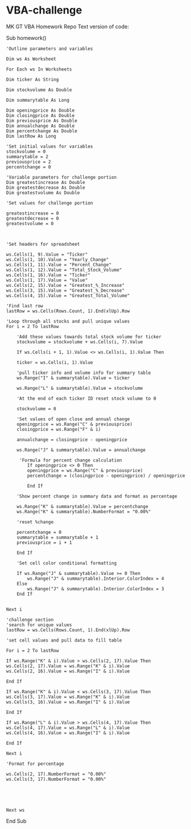 # VBA-challenge
MK GT VBA Homework Repo
Text version of code:

Sub homework()
    
    'Outline parameters and variables
    
    Dim ws As Worksheet
    
    For Each ws In Worksheets
    
    Dim ticker As String
    
    Dim stockvolume As Double
    
    Dim summarytable As Long
    
    Dim openingprice As Double
    Dim closingprice As Double
    Dim previousprice As Double
    Dim annualchange As Double
    Dim percentchange As Double
    Dim lastRow As Long
    
    'Set initial values for variables
    stockvolume = 0
    summarytable = 2
    previousprice = 2
    percentchange = 0
    
    'Variable parameters for challenge portion
    Dim greatestincrease As Double
    Dim greatestdecrease As Double
    Dim greatestvolume As Double
    
    'Set values for challenge portion
    
    greatestincrease = 0
    greatestdecrease = 0
    greatestvolume = 0
    


    'Set headers for spreadsheet
    
    ws.Cells(1, 9).Value = "Ticker"
    ws.Cells(1, 10).Value = "Yearly_Change"
    ws.Cells(1, 11).Value = "Percent_Change"
    ws.Cells(1, 12).Value = "Total_Stock_Volume"
    ws.Cells(1, 16).Value = "Ticker"
    ws.Cells(1, 17).Value = "Value"
    ws.Cells(2, 15).Value = "Greatest_%_Increase"
    ws.Cells(3, 15).Value = "Greatest_%_Decrease"
    ws.Cells(4, 15).Value = "Greatest_Total_Volume"
    
    'Find last row
    lastRow = ws.Cells(Rows.Count, 1).End(xlUp).Row
        
    'Loop through all stocks and pull unique values
    For i = 2 To lastRow
    
        'Add these values towards total stock volume for ticker
        stockvolume = stockvolume + ws.Cells(i, 7).Value
        
        If ws.Cells(i + 1, 1).Value <> ws.Cells(i, 1).Value Then
        
        ticker = ws.Cells(i, 1).Value
        
        'pull ticker info and volume info for summary table
        ws.Range("I" & summarytable).Value = ticker
        
        ws.Range("L" & summarytable).Value = stockvolume
        
        'At the end of each ticker ID reset stock volume to 0
        
        stockvolume = 0
        
        'Set values of open close and annual change
        openingprice = ws.Range("C" & previousprice)
        closingprice = ws.Range("F" & i)
        
        annualchange = closingprice - openingprice
        
        ws.Range("J" & summarytable).Value = annualchange
        
         'Formula for percent change calculation
            If openingprice <> 0 Then
            openingprice = ws.Range("C" & previousprice)
            percentchange = (closingprice - openingprice) / openingprice
            
            End If
        
        'Show percent change in summary data and format as percentage
        
        ws.Range("K" & summarytable).Value = percentchange
        ws.Range("K" & summarytable).NumberFormat = "0.00%"
        
        'reset %change
        
        percentchange = 0
        summarytable = summarytable + 1
        previousprice = i + 1
        
        End If
        
        'Set cell color conditional formatting
        
        If ws.Range("J" & summarytable).Value >= 0 Then
            ws.Range("J" & summarytable).Interior.ColorIndex = 4
        Else
            ws.Range("J" & summarytable).Interior.ColorIndex = 3
        End If
        
        
    Next i
    
    'challenge section
    'search for unique values
    lastRow = ws.Cells(Rows.Count, 1).End(xlUp).Row
    
    'set cell values and pull data to fill table
    
    For i = 2 To lastRow
    
    If ws.Range("K" & i).Value > ws.Cells(2, 17).Value Then
    ws.Cells(2, 17).Value = ws.Range("K" & i).Value
    ws.Cells(2, 16).Value = ws.Range("I" & i).Value
    
    End If
    
    If ws.Range("K" & i).Value < ws.Cells(3, 17).Value Then
    ws.Cells(3, 17).Value = ws.Range("K" & i).Value
    ws.Cells(3, 16).Value = ws.Range("I" & i).Value
    
    End If
    
    If ws.Range("L" & i).Value > ws.Cells(4, 17).Value Then
    ws.Cells(4, 17).Value = ws.Range("L" & i).Value
    ws.Cells(4, 16).Value = ws.Range("I" & i).Value
    
    End If
    
    Next i
    
    'Format for percentage
    
    ws.Cells(2, 17).NumberFormat = "0.00%"
    ws.Cells(3, 17).NumberFormat = "0.00%"
     
    
    
            
            
    Next ws
    

End Sub

    

